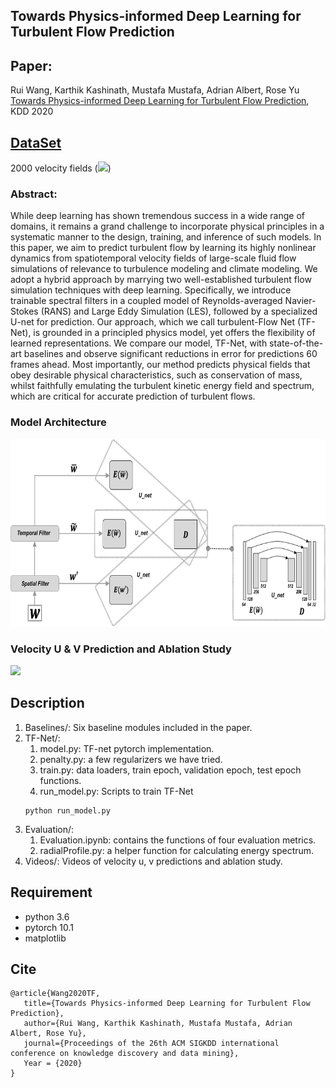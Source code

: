## Towards Physics-informed Deep Learning for Turbulent Flow Prediction
## Paper: 
Rui Wang, Karthik Kashinath, Mustafa Mustafa, Adrian Albert, Rose Yu [Towards Physics-informed Deep Learning for Turbulent Flow Prediction](https://ucsdml.github.io/jekyll/update/2020/08/23/TF-Net.html), KDD 2020

## [DataSet](https://drive.google.com/drive/folders/1VOtLjfAkCWJePiacoDxC-nrgCREKvrpE?usp=sharing.)
2000 velocity fields (<img src="https://render.githubusercontent.com/render/math?math=2000\times2\times256\times1792">)

### Abstract:
While deep learning has shown tremendous success in a wide range of domains, it remains a grand challenge to incorporate physical principles in a systematic manner to the design, training, and inference of such models. In this paper, we aim to predict turbulent flow by learning its highly nonlinear dynamics from spatiotemporal velocity fields of large-scale fluid flow simulations of relevance to turbulence modeling and climate modeling. We adopt a hybrid approach by marrying two well-established turbulent flow simulation techniques with deep learning. Specifically, we introduce trainable spectral filters in a coupled model of Reynolds-averaged Navier-Stokes (RANS) and Large Eddy Simulation (LES), followed by a specialized U-net for prediction. Our approach, which we call turbulent-Flow Net (TF-Net), is grounded in a principled physics model, yet offers the flexibility of learned representations. We compare our model, TF-Net, with state-of-the-art baselines and observe significant reductions in error for predictions 60 frames ahead. Most importantly, our method predicts physical fields that obey desirable physical characteristics, such as conservation of mass, whilst faithfully emulating the turbulent kinetic energy field and spectrum, which are critical for accurate prediction of turbulent flows.

### Model Architecture
<img src="./model.png" width="700" height="300">


### Velocity U & V Prediction and Ablation Study
![](Videos/all.gif)


## Description
1. Baselines/: Six baseline modules included in the paper.
2. TF-Net/: 
   1. model.py: TF-net pytorch implementation.
   2. penalty.py: a few regularizers we have tried.
   3. train.py: data loaders, train epoch, validation epoch, test epoch functions.
   4. run_model.py: Scripts to train TF-Net
   ```
   python run_model.py
   ```
3. Evaluation/:
   1. Evaluation.ipynb: contains the functions of four evaluation metrics.
   2. radialProfile.py: a helper function for calculating energy spectrum.
4. Videos/: Videos of velocity u, v predictions and ablation study.

## Requirement 
* python 3.6
* pytorch 10.1
* matplotlib

## Cite
```
@article{Wang2020TF,
   title={Towards Physics-informed Deep Learning for Turbulent Flow Prediction},
   author={Rui Wang, Karthik Kashinath, Mustafa Mustafa, Adrian Albert, Rose Yu},
   journal={Proceedings of the 26th ACM SIGKDD international conference on knowledge discovery and data mining},
   Year = {2020}
}	
```
